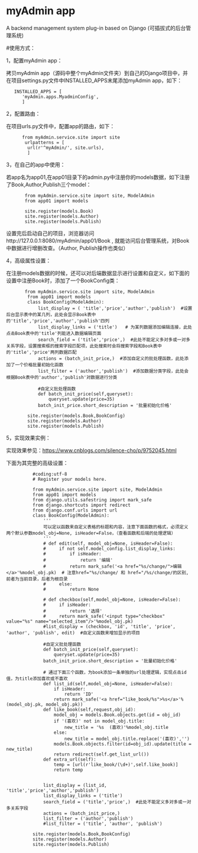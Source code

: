 # myAdmin app
A backend management system plug-in based on Django (可插拔式的后台管理系统)

#使用方式：

1，配置myAdmin app：

拷贝myAdmin app（源码中整个myAdmin文件夹）到自己的Django项目中，并在项目settings.py文件中INSTALLED_APPS末尾添加myAdmin app，如下：
       
       INSTALLED_APPS = [
          'myAdmin.apps.MyadminConfig',
          ]
          
2，配置路由：

在项目urls.py文件中，配置app的路由，如下：
          
          from myAdmin.service.site import site
           urlpatterns = [
            url(r'^myAdmin/', site.urls),
            ]
            
3，在自己的app中使用：

若app名为app01,在app01目录下的admin.py中注册你的models数据，如下注册了Book,Author,Publish三个model：
       
           from myAdmin.service.site import site, ModelAdmin
           from app01 import models

           site.register(models.Book)
           site.register(models.Author)
           site.register(models.Publish)
      
  设置完后启动自己的项目，浏览器访问http://127.0.0.1:8080/myAdmin/app01/Book , 就能访问后台管理系统，对Book中数据进行增删改查。（Author, Publish操作也类似）
    
4，高级属性设置：

在注册models数据的时候，还可以对后端数据显示进行设置和自定义，如下面的设置中注册Book时，添加了一个BookConfig类：
           
           from myAdmin.service.site import site, ModelAdmin
            from app01 import models
            class BookConfig(ModelAdmin):
                list_display = ( 'title','price','author','publish')  #设置后台显示表中的某几列，此处会显示Book表中的'title','price','author','publish'四列
                list_display_links = ('title')   # 为某列数据添加编辑连接，此处点击Book表中的'title'列能进入数据编辑页面
                search_field = ('title','price',)  #此处不能定义多对多或一对多关系字段，设置搜索框的搜索字段匹配项，此处搜索时会将搜索字段和Book表中的'title','price'两列数据匹配
                actions = (batch_init_price,)  #添加自定义的批处理函数，此处添加了一个价格批量初始化函数
                list_filter = ('author','publish')  #添加数据分类字段，此处会根据Book表中的'author','publish'对数据进行分类
                
                #自定义批处理函数
                def batch_init_price(self,queryset):
                    queryset.update(price=35)
                batch_init_price.short_description = '批量初始化价格'

            site.register(models.Book,BookConfig)
            site.register(models.Author)
            site.register(models.Publish)
5，实现效果实例：

实现效果参见：https://www.cnblogs.com/silence-cho/p/9752045.html

下面为其完整的高级设置：

              #coding:utf-8
              # Register your models here.

              from myAdmin.service.site import site, ModelAdmin
              from app01 import models
              from django.utils.safestring import mark_safe
              from django.shortcuts import redirect
              from django.conf.urls import url
              class BookConfig(ModelAdmin):
                  '''
                  可以定以函数来自定义表格的标题和内容，注意下面函数的格式，必须定义两个默认参数model_obj=None, isHeader=False，（查看函数和后端的处理逻辑）
                  '''
                  # def edit(self, model_obj=None, isHeader=False):
                  #     if not self.model_config.list_display_links:
                  #         if isHeader:
                  #             return '编辑'
                  #         return mark_safe('<a href="%s/change/">编辑</a>'%model_obj.pk)  # 注意href="%s/change/ 和 href="/%s/change/的区别,前者为当前目录，后者为根目录
                  #     else:
                  #         return None

                  # def checkbox(self,model_obj=None, isHeader=False):
                  #     if isHeader:
                  #         return '选择'
                  #     return mark_safe('<input type="checkbox" value="%s" name="selected_item"/>'%model_obj.pk)
                  #list_display = (checkbox, 'id', 'title', 'price', 'author', 'publish', edit)  #自定义函数来增加显示的项目

                  #自定义批处理函数
                  def batch_init_price(self,queryset):
                      queryset.update(price=35)
                  batch_init_price.short_description = '批量初始化价格'

                  # 通过下面三个函数，为book添加一条单独的url处理逻辑，实现点击id值，为title添加喜欢或不喜欢
                  def list_id(self,model_obj=None, isHeader=False):
                      if isHeader:
                          return 'ID'
                      return mark_safe('<a href="like_book/%s">%s</a>'%(model_obj.pk, model_obj.pk))
                  def like_book(self,request,obj_id):
                      model_obj = models.Book.objects.get(id = obj_id)
                      if '(喜欢)' not in model_obj.title:
                          new_title = '%s  (喜欢)'%model_obj.title
                      else:
                          new_title = model_obj.title.replace('(喜欢)','')
                      models.Book.objects.filter(id=obj_id).update(title = new_title)
                      return redirect(self.get_list_url())
                  def extra_url(self):
                      temp = [url(r'like_book/(\d+)',self.like_book)]
                      return temp


                  list_display = (list_id, 'title','price','author','publish')
                  list_display_links = ('title')
                  search_field = ('title','price',)  #此处不能定义多对多或一对多关系字段
                  actions = (batch_init_price,)
                  list_filter = ('author','publish')
                  #list_filter = ('title', 'author', 'publish')

              site.register(models.Book,BookConfig)
              site.register(models.Author)
              site.register(models.Publish)
     
      
      
    

